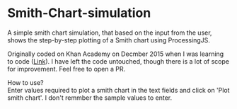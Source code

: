 # Smith-Chart-simulation
A simple smith chart simulation, that based on the input from the user, shows the step-by-step plotting of a Smith chart using ProcessingJS.

Originally coded on Khan Academy on Decmber 2015 when I was learning to code ([Link](https://www.khanacademy.org/computer-programming/smith-animated/6494501727764480)). I have left the code untouched, though there is a lot of scope for improvement. Feel free to open a PR.

How to use?\
Enter values required to plot a smith chart in the text fields and click on 'Plot smith chart'. I don't remmber the sample values to enter.
